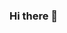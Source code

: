 ### Hi there 👋

<!--
**nilotpal9126/nilotpal9126** is a ✨ _special_ ✨ repository because its `README.md` (this file) appears on your GitHub profile.

Here are some ideas to get you started:

- 🔭 I’m currently working on Building ML models through statistical analysis and predictive modelling through Visualization via Tableau/python
- 🌱 I’m currently learning AWS and Big Data
- 👯 I’m looking to collaborate on AI/ML projects 
- 🤔 I’m looking for help with getting a job 
- 💬 Ask me about Books// tech // movies 
- 📫 How to reach me: nilotpal9126@gmail.com
- 😄 Pronouns: He/His 
- ⚡ Fun fact: Love to travel!
-->

